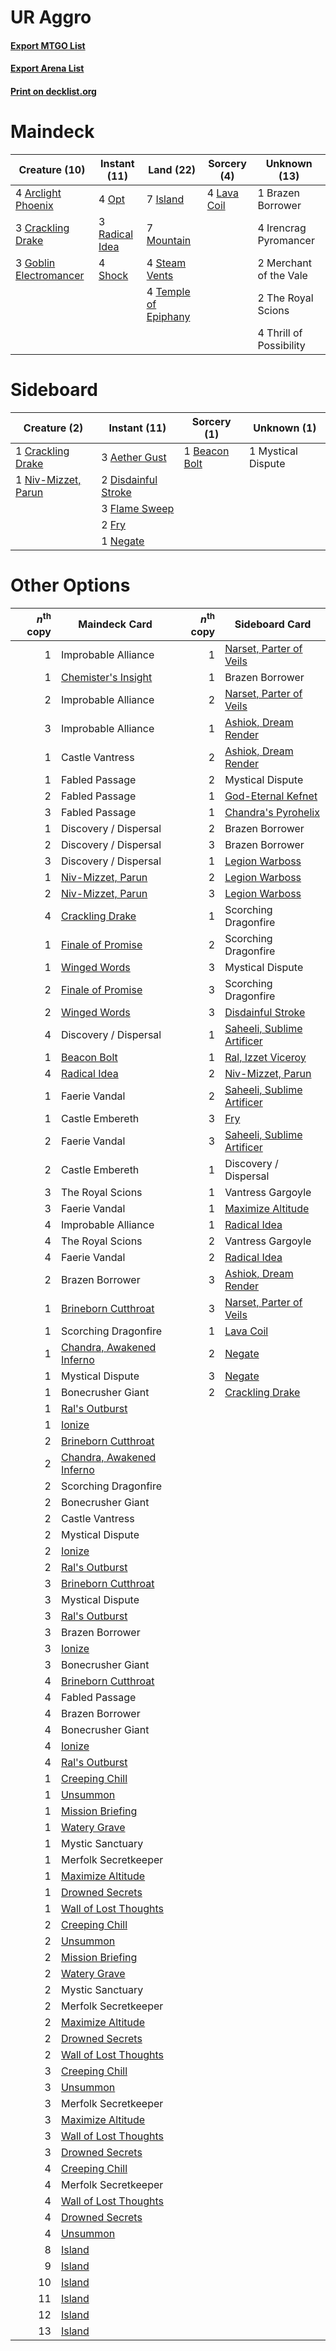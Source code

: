 # UR Aggro

#### [Export MTGO List](../collection/UR%20Aggro/UR%20Aggro.txt)
#### [Export Arena List](../collection/UR%20Aggro/UR%20Aggro_arena.txt)
#### [Print on decklist.org](http://decklist.org/?deckmain=4%09Arclight%20Phoenix%0A1%09Brazen%20Borrower%0A3%09Crackling%20Drake%0A3%09Goblin%20Electromancer%0A4%09Irencrag%20Pyromancer%0A7%09Island%0A4%09Lava%20Coil%0A2%09Merchant%20of%20the%20Vale%0A7%09Mountain%0A4%09Opt%0A3%09Radical%20Idea%0A4%09Shock%0A4%09Steam%20Vents%0A4%09Temple%20of%20Epiphany%0A2%09The%20Royal%20Scions%0A4%09Thrill%20of%20Possibility&deckside=3%09Aether%20Gust%0A1%09Beacon%20Bolt%0A1%09Crackling%20Drake%0A2%09Disdainful%20Stroke%0A3%09Flame%20Sweep%0A2%09Fry%0A1%09Mystical%20Dispute%0A1%09Negate%0A1%09Niv-Mizzet,%20Parun)
# Maindeck

|                                          Creature (10)                                          |                                      Instant (11)                                       |                                           Land (22)                                           |                                     Sorcery (4)                                      |     Unknown (13)      |
|-------------------------------------------------------------------------------------------------|-----------------------------------------------------------------------------------------|-----------------------------------------------------------------------------------------------|--------------------------------------------------------------------------------------|-----------------------|
|4 [Arclight Phoenix](http://gatherer.wizards.com/Pages/Card/Details.aspx?multiverseid=452841)    |4 [Opt](http://gatherer.wizards.com/Pages/Card/Details.aspx?multiverseid=442948)         |7 [Island](http://gatherer.wizards.com/Pages/Card/Details.aspx?multiverseid=439857)            |4 [Lava Coil](http://gatherer.wizards.com/Pages/Card/Details.aspx?multiverseid=452858)|1 Brazen Borrower      |
|3 [Crackling Drake](http://gatherer.wizards.com/Pages/Card/Details.aspx?multiverseid=452913)     |3 [Radical Idea](http://gatherer.wizards.com/Pages/Card/Details.aspx?multiverseid=452802)|7 [Mountain](http://gatherer.wizards.com/Pages/Card/Details.aspx?multiverseid=439859)          |                                                                                      |4 Irencrag Pyromancer  |
|3 [Goblin Electromancer](http://gatherer.wizards.com/Pages/Card/Details.aspx?multiverseid=405244)|4 [Shock](http://gatherer.wizards.com/Pages/Card/Details.aspx?multiverseid=129732)       |4 [Steam Vents](http://gatherer.wizards.com/Pages/Card/Details.aspx?multiverseid=405109)       |                                                                                      |2 Merchant of the Vale |
|                                                                                                 |                                                                                         |4 [Temple of Epiphany](http://gatherer.wizards.com/Pages/Card/Details.aspx?multiverseid=442808)|                                                                                      |2 The Royal Scions     |
|                                                                                                 |                                                                                         |                                                                                               |                                                                                      |4 Thrill of Possibility|


# Sideboard

|                                         Creature (2)                                         |                                         Instant (11)                                         |                                      Sorcery (1)                                       |   Unknown (1)    |
|----------------------------------------------------------------------------------------------|----------------------------------------------------------------------------------------------|----------------------------------------------------------------------------------------|------------------|
|1 [Crackling Drake](http://gatherer.wizards.com/Pages/Card/Details.aspx?multiverseid=452913)  |3 [Aether Gust](http://gatherer.wizards.com/Pages/Card/Details.aspx?multiverseid=466796)      |1 [Beacon Bolt](http://gatherer.wizards.com/Pages/Card/Details.aspx?multiverseid=452904)|1 Mystical Dispute|
|1 [Niv-Mizzet, Parun](http://gatherer.wizards.com/Pages/Card/Details.aspx?multiverseid=452942)|2 [Disdainful Stroke](http://gatherer.wizards.com/Pages/Card/Details.aspx?multiverseid=420705)|                                                                                        |                  |
|                                                                                              |3 [Flame Sweep](http://gatherer.wizards.com/Pages/Card/Details.aspx?multiverseid=466893)      |                                                                                        |                  |
|                                                                                              |2 [Fry](http://gatherer.wizards.com/Pages/Card/Details.aspx?multiverseid=466894)              |                                                                                        |                  |
|                                                                                              |1 [Negate](http://gatherer.wizards.com/Pages/Card/Details.aspx?multiverseid=423707)           |                                                                                        |                  |


# Other Options

|*n*<sup>th</sup> copy|                                           Maindeck Card                                            |*n*<sup>th</sup> copy|                                           Sideboard Card                                            |
|--------------------:|----------------------------------------------------------------------------------------------------|--------------------:|-----------------------------------------------------------------------------------------------------|
|                    1|Improbable Alliance                                                                                 |                    1|[Narset, Parter of Veils](http://gatherer.wizards.com/Pages/Card/Details.aspx?multiverseid=460988)   |
|                    1|[Chemister's Insight](http://gatherer.wizards.com/Pages/Card/Details.aspx?multiverseid=452782)      |                    1|Brazen Borrower                                                                                      |
|                    2|Improbable Alliance                                                                                 |                    2|[Narset, Parter of Veils](http://gatherer.wizards.com/Pages/Card/Details.aspx?multiverseid=460988)   |
|                    3|Improbable Alliance                                                                                 |                    1|[Ashiok, Dream Render](http://gatherer.wizards.com/Pages/Card/Details.aspx?multiverseid=461155)      |
|                    1|Castle Vantress                                                                                     |                    2|[Ashiok, Dream Render](http://gatherer.wizards.com/Pages/Card/Details.aspx?multiverseid=461155)      |
|                    1|Fabled Passage                                                                                      |                    2|Mystical Dispute                                                                                     |
|                    2|Fabled Passage                                                                                      |                    1|[God-Eternal Kefnet](http://gatherer.wizards.com/Pages/Card/Details.aspx?multiverseid=460980)        |
|                    3|Fabled Passage                                                                                      |                    1|[Chandra's Pyrohelix](http://gatherer.wizards.com/Pages/Card/Details.aspx?multiverseid=417684)       |
|                    1|Discovery / Dispersal                                                                               |                    2|Brazen Borrower                                                                                      |
|                    2|Discovery / Dispersal                                                                               |                    3|Brazen Borrower                                                                                      |
|                    3|Discovery / Dispersal                                                                               |                    1|[Legion Warboss](http://gatherer.wizards.com/Pages/Card/Details.aspx?multiverseid=452859)            |
|                    1|[Niv-Mizzet, Parun](http://gatherer.wizards.com/Pages/Card/Details.aspx?multiverseid=452942)        |                    2|[Legion Warboss](http://gatherer.wizards.com/Pages/Card/Details.aspx?multiverseid=452859)            |
|                    2|[Niv-Mizzet, Parun](http://gatherer.wizards.com/Pages/Card/Details.aspx?multiverseid=452942)        |                    3|[Legion Warboss](http://gatherer.wizards.com/Pages/Card/Details.aspx?multiverseid=452859)            |
|                    4|[Crackling Drake](http://gatherer.wizards.com/Pages/Card/Details.aspx?multiverseid=452913)          |                    1|Scorching Dragonfire                                                                                 |
|                    1|[Finale of Promise](http://gatherer.wizards.com/Pages/Card/Details.aspx?multiverseid=461054)        |                    2|Scorching Dragonfire                                                                                 |
|                    1|[Winged Words](http://gatherer.wizards.com/Pages/Card/Details.aspx?multiverseid=466834)             |                    3|Mystical Dispute                                                                                     |
|                    2|[Finale of Promise](http://gatherer.wizards.com/Pages/Card/Details.aspx?multiverseid=461054)        |                    3|Scorching Dragonfire                                                                                 |
|                    2|[Winged Words](http://gatherer.wizards.com/Pages/Card/Details.aspx?multiverseid=466834)             |                    3|[Disdainful Stroke](http://gatherer.wizards.com/Pages/Card/Details.aspx?multiverseid=420705)         |
|                    4|Discovery / Dispersal                                                                               |                    1|[Saheeli, Sublime Artificer](http://gatherer.wizards.com/Pages/Card/Details.aspx?multiverseid=461161)|
|                    1|[Beacon Bolt](http://gatherer.wizards.com/Pages/Card/Details.aspx?multiverseid=452904)              |                    1|[Ral, Izzet Viceroy](http://gatherer.wizards.com/Pages/Card/Details.aspx?multiverseid=452945)        |
|                    4|[Radical Idea](http://gatherer.wizards.com/Pages/Card/Details.aspx?multiverseid=452802)             |                    2|[Niv-Mizzet, Parun](http://gatherer.wizards.com/Pages/Card/Details.aspx?multiverseid=452942)         |
|                    1|Faerie Vandal                                                                                       |                    2|[Saheeli, Sublime Artificer](http://gatherer.wizards.com/Pages/Card/Details.aspx?multiverseid=461161)|
|                    1|Castle Embereth                                                                                     |                    3|[Fry](http://gatherer.wizards.com/Pages/Card/Details.aspx?multiverseid=466894)                       |
|                    2|Faerie Vandal                                                                                       |                    3|[Saheeli, Sublime Artificer](http://gatherer.wizards.com/Pages/Card/Details.aspx?multiverseid=461161)|
|                    2|Castle Embereth                                                                                     |                    1|Discovery / Dispersal                                                                                |
|                    3|The Royal Scions                                                                                    |                    1|Vantress Gargoyle                                                                                    |
|                    3|Faerie Vandal                                                                                       |                    1|[Maximize Altitude](http://gatherer.wizards.com/Pages/Card/Details.aspx?multiverseid=452793)         |
|                    4|Improbable Alliance                                                                                 |                    1|[Radical Idea](http://gatherer.wizards.com/Pages/Card/Details.aspx?multiverseid=452802)              |
|                    4|The Royal Scions                                                                                    |                    2|Vantress Gargoyle                                                                                    |
|                    4|Faerie Vandal                                                                                       |                    2|[Radical Idea](http://gatherer.wizards.com/Pages/Card/Details.aspx?multiverseid=452802)              |
|                    2|Brazen Borrower                                                                                     |                    3|[Ashiok, Dream Render](http://gatherer.wizards.com/Pages/Card/Details.aspx?multiverseid=461155)      |
|                    1|[Brineborn Cutthroat](http://gatherer.wizards.com/Pages/Card/Details.aspx?multiverseid=466804)      |                    3|[Narset, Parter of Veils](http://gatherer.wizards.com/Pages/Card/Details.aspx?multiverseid=460988)   |
|                    1|Scorching Dragonfire                                                                                |                    1|[Lava Coil](http://gatherer.wizards.com/Pages/Card/Details.aspx?multiverseid=452858)                 |
|                    1|[Chandra, Awakened Inferno](http://gatherer.wizards.com/Pages/Card/Details.aspx?multiverseid=466881)|                    2|[Negate](http://gatherer.wizards.com/Pages/Card/Details.aspx?multiverseid=423707)                    |
|                    1|Mystical Dispute                                                                                    |                    3|[Negate](http://gatherer.wizards.com/Pages/Card/Details.aspx?multiverseid=423707)                    |
|                    1|Bonecrusher Giant                                                                                   |                    2|[Crackling Drake](http://gatherer.wizards.com/Pages/Card/Details.aspx?multiverseid=452913)           |
|                    1|[Ral's Outburst](http://gatherer.wizards.com/Pages/Card/Details.aspx?multiverseid=461139)           |                     |                                                                                                     |
|                    1|[Ionize](http://gatherer.wizards.com/Pages/Card/Details.aspx?multiverseid=452929)                   |                     |                                                                                                     |
|                    2|[Brineborn Cutthroat](http://gatherer.wizards.com/Pages/Card/Details.aspx?multiverseid=466804)      |                     |                                                                                                     |
|                    2|[Chandra, Awakened Inferno](http://gatherer.wizards.com/Pages/Card/Details.aspx?multiverseid=466881)|                     |                                                                                                     |
|                    2|Scorching Dragonfire                                                                                |                     |                                                                                                     |
|                    2|Bonecrusher Giant                                                                                   |                     |                                                                                                     |
|                    2|Castle Vantress                                                                                     |                     |                                                                                                     |
|                    2|Mystical Dispute                                                                                    |                     |                                                                                                     |
|                    2|[Ionize](http://gatherer.wizards.com/Pages/Card/Details.aspx?multiverseid=452929)                   |                     |                                                                                                     |
|                    2|[Ral's Outburst](http://gatherer.wizards.com/Pages/Card/Details.aspx?multiverseid=461139)           |                     |                                                                                                     |
|                    3|[Brineborn Cutthroat](http://gatherer.wizards.com/Pages/Card/Details.aspx?multiverseid=466804)      |                     |                                                                                                     |
|                    3|Mystical Dispute                                                                                    |                     |                                                                                                     |
|                    3|[Ral's Outburst](http://gatherer.wizards.com/Pages/Card/Details.aspx?multiverseid=461139)           |                     |                                                                                                     |
|                    3|Brazen Borrower                                                                                     |                     |                                                                                                     |
|                    3|[Ionize](http://gatherer.wizards.com/Pages/Card/Details.aspx?multiverseid=452929)                   |                     |                                                                                                     |
|                    3|Bonecrusher Giant                                                                                   |                     |                                                                                                     |
|                    4|[Brineborn Cutthroat](http://gatherer.wizards.com/Pages/Card/Details.aspx?multiverseid=466804)      |                     |                                                                                                     |
|                    4|Fabled Passage                                                                                      |                     |                                                                                                     |
|                    4|Brazen Borrower                                                                                     |                     |                                                                                                     |
|                    4|Bonecrusher Giant                                                                                   |                     |                                                                                                     |
|                    4|[Ionize](http://gatherer.wizards.com/Pages/Card/Details.aspx?multiverseid=452929)                   |                     |                                                                                                     |
|                    4|[Ral's Outburst](http://gatherer.wizards.com/Pages/Card/Details.aspx?multiverseid=461139)           |                     |                                                                                                     |
|                    1|[Creeping Chill](http://gatherer.wizards.com/Pages/Card/Details.aspx?multiverseid=452816)           |                     |                                                                                                     |
|                    1|[Unsummon](http://gatherer.wizards.com/Pages/Card/Details.aspx?multiverseid=136218)                 |                     |                                                                                                     |
|                    1|[Mission Briefing](http://gatherer.wizards.com/Pages/Card/Details.aspx?multiverseid=452794)         |                     |                                                                                                     |
|                    1|[Watery Grave](http://gatherer.wizards.com/Pages/Card/Details.aspx?multiverseid=405114)             |                     |                                                                                                     |
|                    1|Mystic Sanctuary                                                                                    |                     |                                                                                                     |
|                    1|Merfolk Secretkeeper                                                                                |                     |                                                                                                     |
|                    1|[Maximize Altitude](http://gatherer.wizards.com/Pages/Card/Details.aspx?multiverseid=452793)        |                     |                                                                                                     |
|                    1|[Drowned Secrets](http://gatherer.wizards.com/Pages/Card/Details.aspx?multiverseid=452789)          |                     |                                                                                                     |
|                    1|[Wall of Lost Thoughts](http://gatherer.wizards.com/Pages/Card/Details.aspx?multiverseid=457203)    |                     |                                                                                                     |
|                    2|[Creeping Chill](http://gatherer.wizards.com/Pages/Card/Details.aspx?multiverseid=452816)           |                     |                                                                                                     |
|                    2|[Unsummon](http://gatherer.wizards.com/Pages/Card/Details.aspx?multiverseid=136218)                 |                     |                                                                                                     |
|                    2|[Mission Briefing](http://gatherer.wizards.com/Pages/Card/Details.aspx?multiverseid=452794)         |                     |                                                                                                     |
|                    2|[Watery Grave](http://gatherer.wizards.com/Pages/Card/Details.aspx?multiverseid=405114)             |                     |                                                                                                     |
|                    2|Mystic Sanctuary                                                                                    |                     |                                                                                                     |
|                    2|Merfolk Secretkeeper                                                                                |                     |                                                                                                     |
|                    2|[Maximize Altitude](http://gatherer.wizards.com/Pages/Card/Details.aspx?multiverseid=452793)        |                     |                                                                                                     |
|                    2|[Drowned Secrets](http://gatherer.wizards.com/Pages/Card/Details.aspx?multiverseid=452789)          |                     |                                                                                                     |
|                    2|[Wall of Lost Thoughts](http://gatherer.wizards.com/Pages/Card/Details.aspx?multiverseid=457203)    |                     |                                                                                                     |
|                    3|[Creeping Chill](http://gatherer.wizards.com/Pages/Card/Details.aspx?multiverseid=452816)           |                     |                                                                                                     |
|                    3|[Unsummon](http://gatherer.wizards.com/Pages/Card/Details.aspx?multiverseid=136218)                 |                     |                                                                                                     |
|                    3|Merfolk Secretkeeper                                                                                |                     |                                                                                                     |
|                    3|[Maximize Altitude](http://gatherer.wizards.com/Pages/Card/Details.aspx?multiverseid=452793)        |                     |                                                                                                     |
|                    3|[Wall of Lost Thoughts](http://gatherer.wizards.com/Pages/Card/Details.aspx?multiverseid=457203)    |                     |                                                                                                     |
|                    3|[Drowned Secrets](http://gatherer.wizards.com/Pages/Card/Details.aspx?multiverseid=452789)          |                     |                                                                                                     |
|                    4|[Creeping Chill](http://gatherer.wizards.com/Pages/Card/Details.aspx?multiverseid=452816)           |                     |                                                                                                     |
|                    4|Merfolk Secretkeeper                                                                                |                     |                                                                                                     |
|                    4|[Wall of Lost Thoughts](http://gatherer.wizards.com/Pages/Card/Details.aspx?multiverseid=457203)    |                     |                                                                                                     |
|                    4|[Drowned Secrets](http://gatherer.wizards.com/Pages/Card/Details.aspx?multiverseid=452789)          |                     |                                                                                                     |
|                    4|[Unsummon](http://gatherer.wizards.com/Pages/Card/Details.aspx?multiverseid=136218)                 |                     |                                                                                                     |
|                    8|[Island](http://gatherer.wizards.com/Pages/Card/Details.aspx?multiverseid=439857)                   |                     |                                                                                                     |
|                    9|[Island](http://gatherer.wizards.com/Pages/Card/Details.aspx?multiverseid=439857)                   |                     |                                                                                                     |
|                   10|[Island](http://gatherer.wizards.com/Pages/Card/Details.aspx?multiverseid=439857)                   |                     |                                                                                                     |
|                   11|[Island](http://gatherer.wizards.com/Pages/Card/Details.aspx?multiverseid=439857)                   |                     |                                                                                                     |
|                   12|[Island](http://gatherer.wizards.com/Pages/Card/Details.aspx?multiverseid=439857)                   |                     |                                                                                                     |
|                   13|[Island](http://gatherer.wizards.com/Pages/Card/Details.aspx?multiverseid=439857)                   |                     |                                                                                                     |


